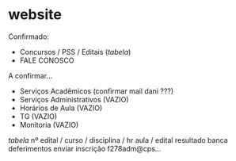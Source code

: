 # website

Confirmado:
- Concursos / PSS / Editais (*tabela*)
- FALE CONOSCO

A confirmar...
- Serviços Acadêmicos (confirmar mail dani ???)
- Serviços Administrativos (VAZIO)
- Horários de Aula (VAZIO)
- TG (VAZIO)
- Monitoria (VAZIO)


*tabela*
nº edital / curso / disciplina / hr aula / edital resultado banca deferimentos
enviar inscrição f278adm@cps...  